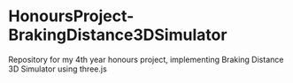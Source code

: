 # HonoursProject-BrakingDistance3DSimulator
Repository for my 4th year honours project, implementing Braking Distance 3D Simulator using three.js
